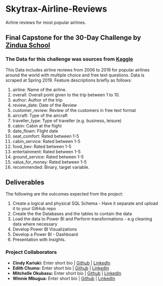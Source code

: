 # Skytrax-Airline-Reviews
Airline reviews for most popular airlines.

## Final Capstone for the 30-Day Challenge by [Zindua School](https://zinduaschool.com)

### The Data for this challenge was sources from [Kaggle](https://www.kaggle.com/datasets/efehandanisman/skytrax-airline-reviews/download?datasetVersionNumber=1)

This Data includes airline reviews from 2006 to 2019 for popular airlines around the world with multiple choice and free text questions. Data is scraped at Spring 2019. Feature descriptions briefly as follows:

1. airline: Name of the airline.
2. overall: Overall point given to the trip between 1 to 10.
3. author: Author of the trip
4. review_date: Date of the Review
5. customer_review: Review of the customers in free text format
6. aircraft: Type of the aircraft
7. traveller_type: Type of traveller (e.g. business, leisure)
8. cabin: Cabin at the flight
9. date_flown: Flight date
10. seat_comfort: Rated between 1-5
11. cabin_service: Rated between 1-5
12. food_bev: Rated between 1-5
13. entertainment: Rated between 1-5
14. ground_service: Rated between 1-5
15. value_for_money: Rated between 1-5
16. recommended: Binary, target variable.

 ## Deliverables 
The following are the outcomes expected from the project: 
1. Create a logical and physical SQL Schema - Have it separate and upload it to your GitHub repo
2. Create the the Databases and the tables to contain the data 
3. Load the data to Power BI and Perform transformations - e.g cleaning data where necessary
4. Develop Power BI Visualizations 
5. Develop a Power BI - Dashboard 
6. Presentation with Insights.

### Project Collaborators
- **Cindy Kariuki:** Enter short bio | [Github]() | [LinkedIn]()
- **Edith Chumo:** Enter short bio | [Github]() | [LinkedIn]()
- **Mitchelle Okubasu:** Enter short bio | [Github]() | [LinkedIn]()
- **Winnie Mbugua:** Enter short bio | [Github]() | [LinkedIn]()


